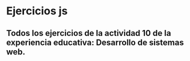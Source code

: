 # Ejercicios js 
## Todos los ejercicios de la actividad 10 de la experiencia educativa: Desarrollo de sistemas web. 
